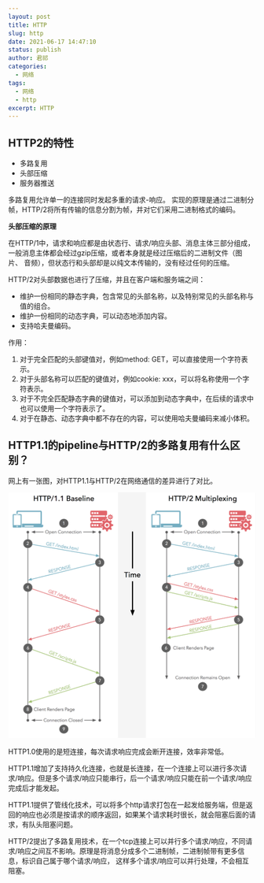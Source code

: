```yaml
---
layout: post
title: HTTP
slug: http
date: 2021-06-17 14:47:10
status: publish
author: 君祁
categories:
  - 网络
tags:
  - 网络
  - http
excerpt: HTTP
---
```


## HTTP2的特性
* 多路复用
* 头部压缩
* 服务器推送

多路复用允许单一的连接同时发起多重的请求-响应。
实现的原理是通过二进制分帧，HTTP/2将所有传输的信息分割为帧，并对它们采用二进制格式的编码。

**头部压缩的原理**

在HTTP/1中，请求和响应都是由状态行、请求/响应头部、消息主体三部分组成，一般消息主体都会经过gzip压缩，或者本身就是经过压缩后的二进制文件（图片、
音频），但状态行和头部却是以纯文本传输的，没有经过任何的压缩。

HTTP/2对头部数据也进行了压缩，并且在客户端和服务端之间：
* 维护一份相同的静态字典，包含常见的头部名称，以及特别常见的头部名称与值的组合。
* 维护一份相同的动态字典，可以动态地添加内容。
* 支持哈夫曼编码。

作用：

1. 对于完全匹配的头部键值对，例如method: GET，可以直接使用一个字符表示。
2. 对于头部名称可以匹配的键值对，例如cookie: xxx，可以将名称使用一个字符表示。
3. 对于不完全匹配静态字典的键值对，可以添加到动态字典中，在后续的请求中也可以使用一个字符表示了。
4. 对于在静态、动态字典中都不存在的内容，可以使用哈夫曼编码来减小体积。

## HTTP1.1的pipeline与HTTP/2的多路复用有什么区别？
网上有一张图，对HTTP1.1与HTTP/2在网络通信的差异进行了对比。

![](./images/httpconnection.png)

HTTP1.0使用的是短连接，每次请求响应完成会断开连接，效率非常低。

HTTP1.1增加了支持持久化连接，也就是长连接，在一个连接上可以进行多次请求/响应。但是多个请求/响应只能串行，后一个请求/响应只能在前一个请求/响应完成后才能发起。

HTTP1.1提供了管线化技术，可以将多个http请求打包在一起发给服务端，但是返回的响应也必须是按请求的顺序返回，如果某个请求耗时很长，就会阻塞后面的请求，有队头阻塞问题。

HTTP/2提出了多路复用技术，在一个tcp连接上可以并行多个请求/响应，不同请求/响应之间互不影响。原理是将消息分成多个二进制帧，二进制帧带有更多信息，标识自己属于哪个请求/响应，
这样多个请求/响应可以并行处理，不会相互阻塞。
